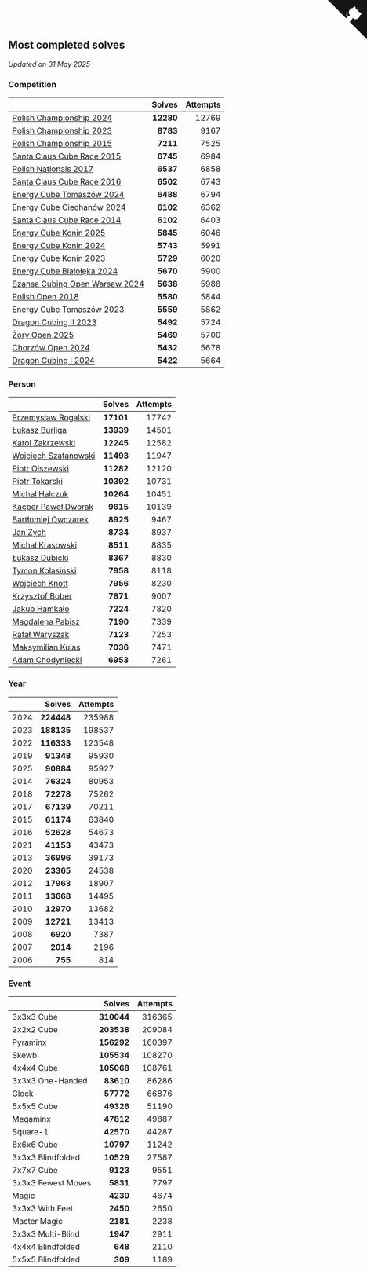 ## Most completed solves

*Updated on 31 May 2025*


### Competition

|  | Solves | Attempts |
| :--- | ---: | ---: |
| [Polish Championship 2024](https://www.worldcubeassociation.org/competitions/PolishChampionship2024) | **12280** | 12769 |
| [Polish Championship 2023](https://www.worldcubeassociation.org/competitions/PolishChampionship2023) | **8783** | 9167 |
| [Polish Championship 2015](https://www.worldcubeassociation.org/competitions/PolishChampionship2015) | **7211** | 7525 |
| [Santa Claus Cube Race 2015](https://www.worldcubeassociation.org/competitions/SantaClausCubeRace2015) | **6745** | 6984 |
| [Polish Nationals 2017](https://www.worldcubeassociation.org/competitions/PolishNationals2017) | **6537** | 6858 |
| [Santa Claus Cube Race 2016](https://www.worldcubeassociation.org/competitions/SantaClausCubeRace2016) | **6502** | 6743 |
| [Energy Cube Tomaszów 2024](https://www.worldcubeassociation.org/competitions/EnergyCubeTomaszowMazowiecki2024) | **6488** | 6794 |
| [Energy Cube Ciechanów 2024](https://www.worldcubeassociation.org/competitions/EnergyCubeCiechanow2024) | **6102** | 6362 |
| [Santa Claus Cube Race 2014](https://www.worldcubeassociation.org/competitions/SantaClausRace2014) | **6102** | 6403 |
| [Energy Cube Konin 2025](https://www.worldcubeassociation.org/competitions/EnergyCubeKonin2025) | **5845** | 6046 |
| [Energy Cube Konin 2024](https://www.worldcubeassociation.org/competitions/EnergyCubeKonin2024) | **5743** | 5991 |
| [Energy Cube Konin 2023](https://www.worldcubeassociation.org/competitions/EnergyCubeKonin2023) | **5729** | 6020 |
| [Energy Cube Białołęka 2024](https://www.worldcubeassociation.org/competitions/EnergyCubeBialoleka2024) | **5670** | 5900 |
| [Szansa Cubing Open Warsaw 2024](https://www.worldcubeassociation.org/competitions/SzansaCubingOpenWarsaw2024) | **5638** | 5988 |
| [Polish Open 2018](https://www.worldcubeassociation.org/competitions/PolishOpen2018) | **5580** | 5844 |
| [Energy Cube Tomaszów 2023](https://www.worldcubeassociation.org/competitions/EnergyCubeTomaszowMazowiecki2023) | **5559** | 5862 |
| [Dragon Cubing II 2023](https://www.worldcubeassociation.org/competitions/DragonCubingII2023) | **5492** | 5724 |
| [Żory Open 2025](https://www.worldcubeassociation.org/competitions/ZoryOpen2025) | **5469** | 5700 |
| [Chorzów Open 2024](https://www.worldcubeassociation.org/competitions/ChorzowOpen2024) | **5432** | 5678 |
| [Dragon Cubing I 2024](https://www.worldcubeassociation.org/competitions/DragonCubingI2024) | **5422** | 5664 |

### Person

|  | Solves | Attempts |
| :--- | ---: | ---: |
| [Przemysław Rogalski](https://www.worldcubeassociation.org/persons/2013ROGA02) | **17101** | 17742 |
| [Łukasz Burliga](https://www.worldcubeassociation.org/persons/2013BURL01) | **13939** | 14501 |
| [Karol Zakrzewski](https://www.worldcubeassociation.org/persons/2014ZAKR01) | **12245** | 12582 |
| [Wojciech Szatanowski](https://www.worldcubeassociation.org/persons/2011SZAT01) | **11493** | 11947 |
| [Piotr Olszewski](https://www.worldcubeassociation.org/persons/2013OLSZ02) | **11282** | 12120 |
| [Piotr Tokarski](https://www.worldcubeassociation.org/persons/2013TOKA01) | **10392** | 10731 |
| [Michał Halczuk](https://www.worldcubeassociation.org/persons/2006HALC01) | **10264** | 10451 |
| [Kacper Paweł Dworak](https://www.worldcubeassociation.org/persons/2020DWOR01) | **9615** | 10139 |
| [Bartłomiej Owczarek](https://www.worldcubeassociation.org/persons/2013OWCZ01) | **8925** | 9467 |
| [Jan Zych](https://www.worldcubeassociation.org/persons/2014ZYCH01) | **8734** | 8937 |
| [Michał Krasowski](https://www.worldcubeassociation.org/persons/2013KRAS02) | **8511** | 8835 |
| [Łukasz Dubicki](https://www.worldcubeassociation.org/persons/2018DUBI01) | **8367** | 8830 |
| [Tymon Kolasiński](https://www.worldcubeassociation.org/persons/2016KOLA02) | **7958** | 8118 |
| [Wojciech Knott](https://www.worldcubeassociation.org/persons/2011KNOT01) | **7956** | 8230 |
| [Krzysztof Bober](https://www.worldcubeassociation.org/persons/2013BOBE01) | **7871** | 9007 |
| [Jakub Hamkało](https://www.worldcubeassociation.org/persons/2018HAMK01) | **7224** | 7820 |
| [Magdalena Pabisz](https://www.worldcubeassociation.org/persons/2017PABI01) | **7190** | 7339 |
| [Rafał Waryszak](https://www.worldcubeassociation.org/persons/2013WARY01) | **7123** | 7253 |
| [Maksymilian Kulas](https://www.worldcubeassociation.org/persons/2021KULA02) | **7036** | 7471 |
| [Adam Chodyniecki](https://www.worldcubeassociation.org/persons/2017CHOD02) | **6953** | 7261 |

### Year

|  | Solves | Attempts |
| :--- | ---: | ---: |
| 2024 | **224448** | 235988 |
| 2023 | **188135** | 198537 |
| 2022 | **116333** | 123548 |
| 2019 | **91348** | 95930 |
| 2025 | **90884** | 95927 |
| 2014 | **76324** | 80953 |
| 2018 | **72278** | 75262 |
| 2017 | **67139** | 70211 |
| 2015 | **61174** | 63840 |
| 2016 | **52628** | 54673 |
| 2021 | **41153** | 43473 |
| 2013 | **36996** | 39173 |
| 2020 | **23365** | 24538 |
| 2012 | **17963** | 18907 |
| 2011 | **13668** | 14495 |
| 2010 | **12970** | 13682 |
| 2009 | **12721** | 13413 |
| 2008 | **6920** | 7387 |
| 2007 | **2014** | 2196 |
| 2006 | **755** | 814 |

### Event

|  | Solves | Attempts |
| :--- | ---: | ---: |
| 3x3x3 Cube | **310044** | 316365 |
| 2x2x2 Cube | **203538** | 209084 |
| Pyraminx | **156292** | 160397 |
| Skewb | **105534** | 108270 |
| 4x4x4 Cube | **105068** | 108761 |
| 3x3x3 One-Handed | **83610** | 86286 |
| Clock | **57772** | 66876 |
| 5x5x5 Cube | **49326** | 51190 |
| Megaminx | **47812** | 49887 |
| Square-1 | **42570** | 44287 |
| 6x6x6 Cube | **10797** | 11242 |
| 3x3x3 Blindfolded | **10529** | 27587 |
| 7x7x7 Cube | **9123** | 9551 |
| 3x3x3 Fewest Moves | **5831** | 7797 |
| Magic | **4230** | 4674 |
| 3x3x3 With Feet | **2450** | 2650 |
| Master Magic | **2181** | 2238 |
| 3x3x3 Multi-Blind | **1947** | 2911 |
| 4x4x4 Blindfolded | **648** | 2110 |
| 5x5x5 Blindfolded | **309** | 1189 |


<a href="https://github.com/noeruchangd/wca_statistics_vn" class="github-corner" aria-label="View source on Github"><svg width="80" height="80" viewBox="0 0 250 250" style="fill:#151513; color:#fff; position: absolute; top: 0; border: 0; right: 0;" aria-hidden="true"><path d="M0,0 L115,115 L130,115 L142,142 L250,250 L250,0 Z"></path><path d="M128.3,109.0 C113.8,99.7 119.0,89.6 119.0,89.6 C122.0,82.7 120.5,78.6 120.5,78.6 C119.2,72.0 123.4,76.3 123.4,76.3 C127.3,80.9 125.5,87.3 125.5,87.3 C122.9,97.6 130.6,101.9 134.4,103.2" fill="currentColor" style="transform-origin: 130px 106px;" class="octo-arm"></path><path d="M115.0,115.0 C114.9,115.1 118.7,116.5 119.8,115.4 L133.7,101.6 C136.9,99.2 139.9,98.4 142.2,98.6 C133.8,88.0 127.5,74.4 143.8,58.0 C148.5,53.4 154.0,51.2 159.7,51.0 C160.3,49.4 163.2,43.6 171.4,40.1 C171.4,40.1 176.1,42.5 178.8,56.2 C183.1,58.6 187.2,61.8 190.9,65.4 C194.5,69.0 197.7,73.2 200.1,77.6 C213.8,80.2 216.3,84.9 216.3,84.9 C212.7,93.1 206.9,96.0 205.4,96.6 C205.1,102.4 203.0,107.8 198.3,112.5 C181.9,128.9 168.3,122.5 157.7,114.1 C157.9,116.9 156.7,120.9 152.7,124.9 L141.0,136.5 C139.8,137.7 141.6,141.9 141.8,141.8 Z" fill="currentColor" class="octo-body"></path></svg></a><style>.github-corner:hover .octo-arm{animation:octocat-wave 560ms ease-in-out}@keyframes octocat-wave{0%,100%{transform:rotate(0)}20%,60%{transform:rotate(-25deg)}40%,80%{transform:rotate(10deg)}}@media (max-width:500px){.github-corner:hover .octo-arm{animation:none}.github-corner .octo-arm{animation:octocat-wave 560ms ease-in-out}}</style>
